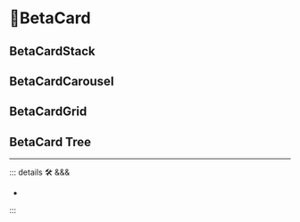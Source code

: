 # 🔷<beta>BetaCard</beta>

## BetaCardStack

## BetaCardCarousel

## BetaCardGrid

## BetaCard Tree

---

<!-- =================================================== -->
<!-- =================================================== -->
<!-- =================================================== -->
<!-- =================================================== -->
<!-- =================================================== -->
::: details 🛠 <dev>&&&</dev>

-

:::
